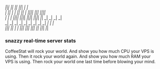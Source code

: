                                                                                                     
  _|_|_|                _|_|      _|_|                        _|_|_|    _|                  _|      
_|          _|_|      _|        _|        _|_|      _|_|    _|        _|_|_|_|    _|_|_|  _|_|_|_|  
_|        _|    _|  _|_|_|_|  _|_|_|_|  _|_|_|_|  _|_|_|_|    _|_|      _|      _|    _|    _|      
_|        _|    _|    _|        _|      _|        _|              _|    _|      _|    _|    _|      
  _|_|_|    _|_|      _|        _|        _|_|_|    _|_|_|  _|_|_|        _|_|    _|_|_|      _|_|

### snazzy real-time server stats

CoffeeStat will rock your world. And show you how much CPU your VPS is using. Then it rock your world again. And show you how much RAM your VPS is using. Then rock your world one last time before blowing your mind.
